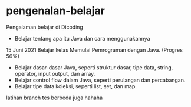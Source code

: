 # pengenalan-belajar
Pengalaman belajar di Dicoding

* Belajar tentang apa itu Java dan cara menggunakannya

15 Juni 2021
Belajar kelas Memulai Pemrograman dengan Java. (Progres 56%)
* Belajar dasar-dasar Java, seperti struktur dasar, tipe data, string, operator, input output, dan array.
* Belajar control flow dalam Java, seperti perulangan dan percabangan.
* Belajar tipe data koleksi, seperti list, set, dan map.

latihan branch
tes berbeda juga hahaha
